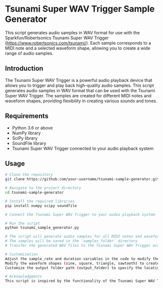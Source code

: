 # Tsunami Super WAV Trigger Sample Generator

This script generates audio samples in WAV format for use with the Sparkfun/Robertsonics Tsunami Super WAV Trigger (https://www.robertsonics.com/tsunami/). Each sample corresponds to a MIDI note and a selected waveform shape, allowing you to create a wide range of audio samples.

## Introduction

The Tsunami Super WAV Trigger is a powerful audio playback device that allows you to trigger and play back high-quality audio samples. This script generates audio samples in WAV format that can be used with the Tsunami Super WAV Trigger. The samples are created for different MIDI notes and waveform shapes, providing flexibility in creating various sounds and tones.

## Requirements

- Python 3.6 or above
- NumPy library
- SciPy library
- SoundFile library
- Tsunami Super WAV Trigger connected to your audio playback system

## Usage

```bash
# Clone the repository
git clone https://github.com/your-username/tsunami-sample-generator.git

# Navigate to the project directory
cd tsunami-sample-generator

# Install the required libraries
pip install numpy scipy soundfile

# Connect the Tsunami Super WAV Trigger to your audio playback system

# Run the script
python tsunami_sample_generator.py

# The script will generate audio samples for all MIDI notes and waveform shapes
# The samples will be saved in the 'samples_folder' directory
# Transfer the generated WAV files to the Tsunami Super WAV Trigger according to the device's documentation

# Customization
Adjust the sample_rate and duration variables in the code to modify the audio quality and duration of the generated samples.
Modify the waveform shapes (sine, square, triangle, sawtooth) to create different audio characteristics.
Customize the output folder path (output_folder) to specify the location where the generated samples will be saved.

# Acknowledgments
This script is inspired by the functionality of the Tsunami Super WAV Trigger by Sparkfun/Robertsonics.
